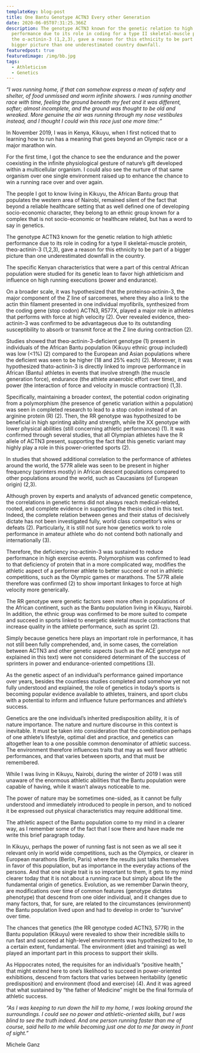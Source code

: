 ```yaml
---
templateKey: blog-post
title: One Bantu Genotype ACTN3 Every other Generation
date: 2020-06-05T07:31:25.366Z
description: The genotype ACTN3 known for the genetic relation to high athletic
  performance due to its role in coding for a type II skeletal-muscle protein,
  the α-actinin-3 (1,2,3), gave a reason for this ethnicity to be part of a
  bigger picture than one underestimated country downfall.
featuredpost: true
featuredimage: /img/bb.jpg
tags:
  - Athleticism
  - Genetics
---
```

*“I was running home, if that can somehow express a mean of safety and shelter, of food unmissed and worm infinite showers. I was running another race with time, feeling the ground beneath my feet and it was different, softer; almost incomplete, and the ground was thought to be old and wreaked. More genuine the air was running through my nose vestibules instead, and I thought I could win this race just one more time:”*

In November 2019, I was in Kenya, Kikuyu, when I first noticed that to learning how to run has a meaning that goes beyond an Olympic race or a major marathon win.

For the first time, I got the chance to see the endurance and the power coexisting in the infinite physiological gesture of nature’s gift developed within a multicellular organism. I could also see the nurture of that same organism over one single environment raised up to enhance the chance to win a running race over and over again.

The people I got to know living in Kikuyu, the African Bantu group that populates the western area of Nairobi, remained silent of the fact that beyond a reliable healthcare setting that as well defined one of developing socio-economic character, they belong to an ethnic group known for a complex that is not socio-economic or healthcare related, but has a word to say in genetics.

The genotype ACTN3 known for the genetic relation to high athletic performance due to its role in coding for a type II skeletal-muscle protein, theα-actinin-3 (1,2,3), gave a reason for this ethnicity to be part of a bigger picture than one underestimated downfall in the country.

The specific Kenyan characteristics that were a part of this central African population were studied for its genetic lean to favor high athleticism and influence on high running executions (power and endurance).

On a broader scale, it was hypothesized that the proteinsα-actinin-3, the major component of the Z line of sarcomeres, where they also a link to the actin thin filament presented in one individual myofibrils, synthesized from the coding gene (stop codon) ACTN3, R577X, played a major role in athletes that performs with force at high velocity (2). Over revealed evidence, theα-actinin-3 was confirmed to be advantageous due to its outstanding susceptibility to absorb or transmit force at the Z line during contraction (2).

Studies showed that theα-actinin-3-deficient genotype (1) present in individuals of the African Bantu population (Kikuyu ethnic group included) was low (<1%) (2) compared to the European and Asian populations where the deficient was seen to be higher (18 and 25% each) (2). Moreover, it was hypothesized thatα-actinin-3 is directly linked to improve performance in African (Bantu) athletes in events that involve strength (the muscle generation force), endurance (the athlete anaerobic effort over time), and power (the interaction of force and velocity in muscle contraction) (1,3).

Specifically, maintaining a broader context, the potential codon originating from a polymorphism (the presence of genetic variation within a population) was seen in completed research to lead to a stop codon instead of an arginine protein (R) (2). Then, the RR genotype was hypothesized to be beneficial in high sprinting ability and strength, while the XX genotype with lower physical abilities (still concerning athletic performances) (1). It was confirmed through several studies, that all Olympian athletes have the R allele of ACTN3 present, supporting the fact that this genetic variant may highly play a role in this power-oriented sports (2).

In studies that showed additional correlation to the performance of athletes around the world, the 577R allele was seen to be present in higher frequency (sprinters mostly) in African descent populations compared to other populations around the world, such as Caucasians (of European origin) (2,3).

Although proven by experts and analysts of advanced genetic competence, the correlations in genetic terms did not always reach medical-related, rooted, and complete evidence in supporting the thesis cited in this text. Indeed, the complete relation between genes and their status of decisively dictate has not been investigated fully, world class competitor’s wins or defeats (2). Particularly, it is still not sure how genetics work to role performance in amateur athlete who do not contend both nationally and internationally (3).

Therefore, the deficiency inα-actinin-3 was sustained to reduce performance in high exercise events. Polymorphism was confirmed to lead to that deficiency of protein that in a more complicated way, modifies the athletic aspect of a performer athlete to better succeed or not in athletic competitions, such as the Olympic games or marathons. The 577R allele therefore was confirmed (2) to show important linkages to force at high velocity more generically.

The RR genotype were genetic factors seen more often in populations of the African continent, such as the Bantu population living in Kikuyu, Nairobi. In addition, the ethnic group was confirmed to be more suited to compete and succeed in sports linked to energetic skeletal muscle contractions that increase quality in the athlete performance, such as sprint (2).

Simply because genetics here plays an important role in performance, it has not still been fully comprehended, and, in some cases, the correlation between ACTN3 and other genetic aspects (such as the ACE genotype not explained in this text) were not considered determinant of the success of sprinters in power and endurance-oriented competitions (3).

As the genetic aspect of an individual’s performance gained importance over years, besides the countless studies completed and somehow yet not fully understood and explained, the role of genetics in today’s sports is becoming popular evidence available to athletes, trainers, and sport clubs with a potential to inform and influence future performances and athlete’s success.

Genetics are the one individual’s inherited predisposition ability, it is of nature importance. The nature and nurture discourse in this context is inevitable. It must be taken into consideration that the combination perhaps of one athlete’s lifestyle, optimal diet and practice, and genetics can altogether lean to a one possible common denominator of athletic success. The environment therefore influences traits that may as well favor athletic performances, and that varies between sports, and that must be remembered.

While I was living in Kikuyu, Nairobi, during the winter of 2019 I was still unaware of the enormous athletic abilities that the Bantu population were capable of having, while it wasn’t always noticeable to me.

The power of nature may be sometimes one-sided, as it cannot be fully understood and immediately introduced to people in person, and to noticed it be expressed out physical characteristics may require additional time.

The athletic aspect of the Bantu population come to my mind in a clearer way, as I remember some of the fact that I sow there and have made me write this brief paragraph today.

In Kikuyu, perhaps the power of running fast is not seen as we all see it relevant only in world wide competitions, such as the Olympics, or clearer in European marathons (Berlin, Paris) where the results just talks themselves in favor of this population, but as importance in the everyday actions of the persons. And that one single trait is so important to them, it gets to my mind clearer today that it is not about a running race but simply about life the fundamental origin of genetics. Evolution, as we remember Darwin theory, are modifications over time of common features (genotype dictates phenotype) that descend from one older individual, and it changes due to many factors, that, for sure, are related to the circumstances (environment) the Bantu population lived upon and had to develop in order to “survive” over time.

The chances that genetics (the RR genotype coded ACTN3, 577R) in the Bantu population (Kikuyu) were revealed to show their incredible skills to run fast and succeed at high-level environments was hypothesized to be, to a certain extent, fundamental. The environment (diet and training) as well played an important part in this process to support their skills.

[](<>)As Hippocrates noted, the requisites for an individual’s “positive health,” that might extend here to one’s likelihood to succeed in power-oriented exhibitions, descend from factors that varies between heritability (genetic predisposition) and environment (food and exercise) (4). And it was agreed that what sustained by “the father of Medicine” might be the final formula of athletic success.

*“As I was keeping to run down the hill to my home, I was looking around the surroundings. I could see no power and athletic-oriented skills, but I was blind to see the truth indeed. And one person running faster than me of course, said hello to me while becoming just one dot to me far away in front of sight.”*

Michele Ganz